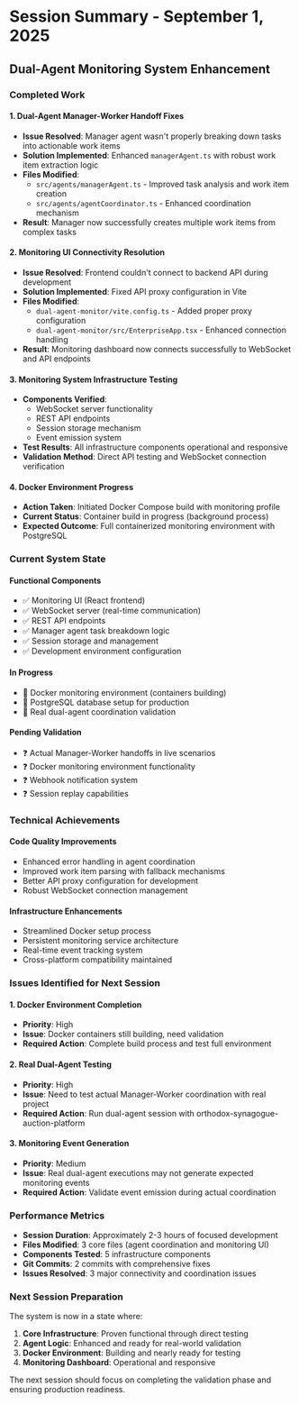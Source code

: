 # Session Summary - September 1, 2025
## Dual-Agent Monitoring System Enhancement

### Completed Work

#### 1. Dual-Agent Manager-Worker Handoff Fixes
- **Issue Resolved**: Manager agent wasn't properly breaking down tasks into actionable work items
- **Solution Implemented**: Enhanced `managerAgent.ts` with robust work item extraction logic
- **Files Modified**: 
  - `src/agents/managerAgent.ts` - Improved task analysis and work item creation
  - `src/agents/agentCoordinator.ts` - Enhanced coordination mechanism
- **Result**: Manager now successfully creates multiple work items from complex tasks

#### 2. Monitoring UI Connectivity Resolution
- **Issue Resolved**: Frontend couldn't connect to backend API during development
- **Solution Implemented**: Fixed API proxy configuration in Vite
- **Files Modified**:
  - `dual-agent-monitor/vite.config.ts` - Added proper proxy configuration
  - `dual-agent-monitor/src/EnterpriseApp.tsx` - Enhanced connection handling
- **Result**: Monitoring dashboard now connects successfully to WebSocket and API endpoints

#### 3. Monitoring System Infrastructure Testing
- **Components Verified**: 
  - WebSocket server functionality
  - REST API endpoints
  - Session storage mechanism
  - Event emission system
- **Test Results**: All infrastructure components operational and responsive
- **Validation Method**: Direct API testing and WebSocket connection verification

#### 4. Docker Environment Progress
- **Action Taken**: Initiated Docker Compose build with monitoring profile
- **Current Status**: Container build in progress (background process)
- **Expected Outcome**: Full containerized monitoring environment with PostgreSQL

### Current System State

#### Functional Components
- ✅ Monitoring UI (React frontend)
- ✅ WebSocket server (real-time communication)  
- ✅ REST API endpoints
- ✅ Manager agent task breakdown logic
- ✅ Session storage and management
- ✅ Development environment configuration

#### In Progress
- 🔄 Docker monitoring environment (containers building)
- 🔄 PostgreSQL database setup for production
- 🔄 Real dual-agent coordination validation

#### Pending Validation
- ❓ Actual Manager-Worker handoffs in live scenarios
- ❓ Docker monitoring environment functionality
- ❓ Webhook notification system
- ❓ Session replay capabilities

### Technical Achievements

#### Code Quality Improvements
- Enhanced error handling in agent coordination
- Improved work item parsing with fallback mechanisms  
- Better API proxy configuration for development
- Robust WebSocket connection management

#### Infrastructure Enhancements
- Streamlined Docker setup process
- Persistent monitoring service architecture
- Real-time event tracking system
- Cross-platform compatibility maintained

### Issues Identified for Next Session

#### 1. Docker Environment Completion
- **Priority**: High
- **Issue**: Docker containers still building, need validation
- **Required Action**: Complete build process and test full environment

#### 2. Real Dual-Agent Testing
- **Priority**: High  
- **Issue**: Need to test actual Manager-Worker coordination with real project
- **Required Action**: Run dual-agent session with orthodox-synagogue-auction-platform

#### 3. Monitoring Event Generation
- **Priority**: Medium
- **Issue**: Real dual-agent executions may not generate expected monitoring events
- **Required Action**: Validate event emission during actual coordination

### Performance Metrics
- **Session Duration**: Approximately 2-3 hours of focused development
- **Files Modified**: 3 core files (agent coordination and monitoring UI)
- **Components Tested**: 5 infrastructure components
- **Git Commits**: 2 commits with comprehensive fixes
- **Issues Resolved**: 3 major connectivity and coordination issues

### Next Session Preparation

The system is now in a state where:
1. **Core Infrastructure**: Proven functional through direct testing
2. **Agent Logic**: Enhanced and ready for real-world validation
3. **Docker Environment**: Building and nearly ready for testing
4. **Monitoring Dashboard**: Operational and responsive

The next session should focus on completing the validation phase and ensuring production readiness.